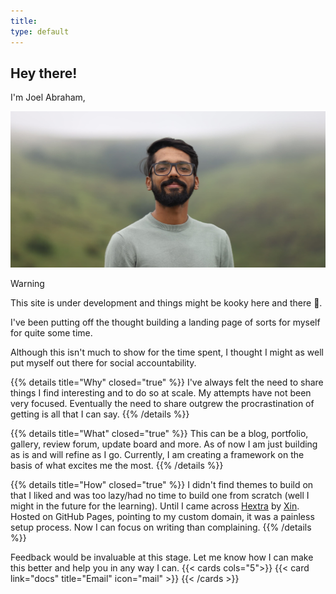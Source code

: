 ```yaml
---
title:
type: default
---
```


## Hey there!

I'm Joel Abraham,

![](joel.jpg)

> [!WARNING]
> This site is under development and things might be kooky here and there 👻.

I've been putting off the thought building a landing page of sorts for myself for quite some time.

Although this isn't much to show for the time spent, I thought I might as well put myself out there for social accountability.

{{% details title="Why" closed="true" %}}
I've always felt the need to share things I find interesting and to do so at scale. My attempts have not been very focused. Eventually the need to share outgrew the procrastination of getting is all that I can say.
{{% /details %}}

{{% details title="What" closed="true" %}}
This can be a blog, portfolio, gallery, review forum, update board and more. As of now I am just building as is and will refine as I go. Currently, I am creating a framework on the basis of what excites me the most.
{{% /details %}}

{{% details title="How" closed="true" %}}
I didn't find themes to build on that I liked and was too lazy/had no time to build one from scratch (well I might in the future for the learning). Until I came across [Hextra](https://imfing.github.io/hextra/) by [Xin](https://imfing.com/). Hosted on GitHub Pages, pointing to my custom domain, it was a painless setup process. Now I can focus on writing than complaining.
{{% /details %}}

Feedback would be invaluable at this stage. Let me know how I can make this better and help you in any way I can.
{{< cards cols="5">}}
{{< card link="docs" title="Email" icon="mail" >}}
{{< /cards >}}
